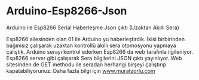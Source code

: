 # Arduino-Esp8266-Json
Arduino ile Esp8266 Serial Haberleşme Json çıktı (Uzaktan Akıllı Sera)

Esp8266 ailesinden olan 01 ile Arduino yu haberleştirdik.
İkisi birbirinden bağımsız çalışarak uzaktan kontrollü akıllı sera otomosyonu yapmaya çalıştık.
Arduino serayı kontrol ederken Esp8266 da web tarafınla ilgileniyor.
Esp8266 server gibi çalışarak Sera bilgilerini JSON çıktı yayınlıyor. 
Web sitesinden de GET methodu ile seradan herhangi birşeyi çalıştırıp kapatabiliyorunuz.
Daha fazla bilgi için www.muratzorlu.com
